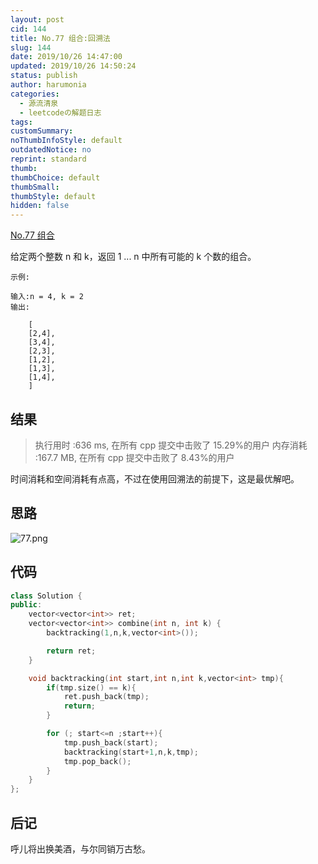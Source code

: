 ```yaml
---
layout: post
cid: 144
title: No.77 组合:回溯法
slug: 144
date: 2019/10/26 14:47:00
updated: 2019/10/26 14:50:24
status: publish
author: harumonia
categories:
  - 源流清泉
  - leetcodeの解题日志
tags:
customSummary:
noThumbInfoStyle: default
outdatedNotice: no
reprint: standard
thumb:
thumbChoice: default
thumbSmall:
thumbStyle: default
hidden: false
---
```


[No.77 组合](https://leetcode-cn.com/problems/combinations/)

给定两个整数 n 和 k，返回 1 ... n 中所有可能的 k 个数的组合。

<!-- more -->

```plain_text
示例:

输入:n = 4, k = 2
输出:

    [
    [2,4],
    [3,4],
    [2,3],
    [1,2],
    [1,3],
    [1,4],
    ]
```

## 结果

> 执行用时 :636 ms, 在所有 cpp 提交中击败了 15.29%的用户
> 内存消耗 :167.7 MB, 在所有 cpp 提交中击败了 8.43%的用户

时间消耗和空间消耗有点高，不过在使用回溯法的前提下，这是最优解吧。

## 思路

![77.png](http://harumonia.top/usr/uploads/2019/10/892638645.png)

## 代码

```c++
class Solution {
public:
    vector<vector<int>> ret;
    vector<vector<int>> combine(int n, int k) {
        backtracking(1,n,k,vector<int>());

        return ret;
    }

    void backtracking(int start,int n,int k,vector<int> tmp){
        if(tmp.size() == k){
            ret.push_back(tmp);
            return;
        }

        for (; start<=n ;start++){
            tmp.push_back(start);
            backtracking(start+1,n,k,tmp);
            tmp.pop_back();
        }
    }
};
```

## 后记

呼儿将出换美酒，与尔同销万古愁。
